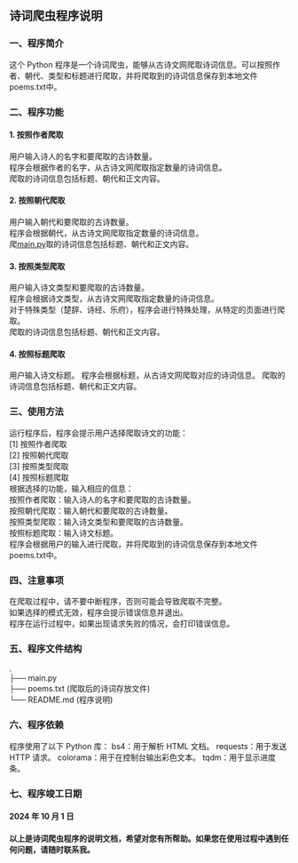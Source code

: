 ## 诗词爬虫程序说明
### 一、程序简介
这个 Python 程序是一个诗词爬虫，能够从古诗文网爬取诗词信息。可以按照作者、朝代、类型和标题进行爬取，并将爬取到的诗词信息保存到本地文件poems.txt中。
### 二、程序功能
#### 1. 按照作者爬取
用户输入诗人的名字和要爬取的古诗数量。  
程序会根据作者的名字，从古诗文网爬取指定数量的诗词信息。  
爬取的诗词信息包括标题、朝代和正文内容。
#### 2. 按照朝代爬取
用户输入朝代和要爬取的古诗数量。  
程序会根据朝代，从古诗文网爬取指定数量的诗词信息。  
爬[main.py](main.py)取的诗词信息包括标题、朝代和正文内容。
#### 3. 按照类型爬取
用户输入诗文类型和要爬取的古诗数量。  
程序会根据诗文类型，从古诗文网爬取指定数量的诗词信息。  
对于特殊类型（楚辞、诗经、乐府），程序会进行特殊处理，从特定的页面进行爬取。  
爬取的诗词信息包括标题、朝代和正文内容。
#### 4. 按照标题爬取
用户输入诗文标题。
程序会根据标题，从古诗文网爬取对应的诗词信息。
爬取的诗词信息包括标题、朝代和正文内容。
### 三、使用方法
运行程序后，程序会提示用户选择爬取诗文的功能：  
[1] 按照作者爬取  
[2] 按照朝代爬取  
[3] 按照类型爬取  
[4] 按照标题爬取  
根据选择的功能，输入相应的信息：  
按照作者爬取：输入诗人的名字和要爬取的古诗数量。  
按照朝代爬取：输入朝代和要爬取的古诗数量。  
按照类型爬取：输入诗文类型和要爬取的古诗数量。  
按照标题爬取：输入诗文标题。  
程序会根据用户的输入进行爬取，并将爬取到的诗词信息保存到本地文件poems.txt中。  
### 四、注意事项
在爬取过程中，请不要中断程序，否则可能会导致爬取不完整。  
如果选择的模式无效，程序会提示错误信息并退出。  
程序在运行过程中，如果出现请求失败的情况，会打印错误信息。  
### 五、程序文件结构
.  
├── main.py  
├── poems.txt (爬取后的诗词存放文件)  
└── README.md (程序说明)
### 六、程序依赖
程序使用了以下 Python 库：
bs4：用于解析 HTML 文档。
requests：用于发送 HTTP 请求。
colorama：用于在控制台输出彩色文本。
tqdm：用于显示进度条。
### 七、程序竣工日期
#### 2024 年 10 月 1 日

#### 以上是诗词爬虫程序的说明文档，希望对您有所帮助。如果您在使用过程中遇到任何问题，请随时联系我。
